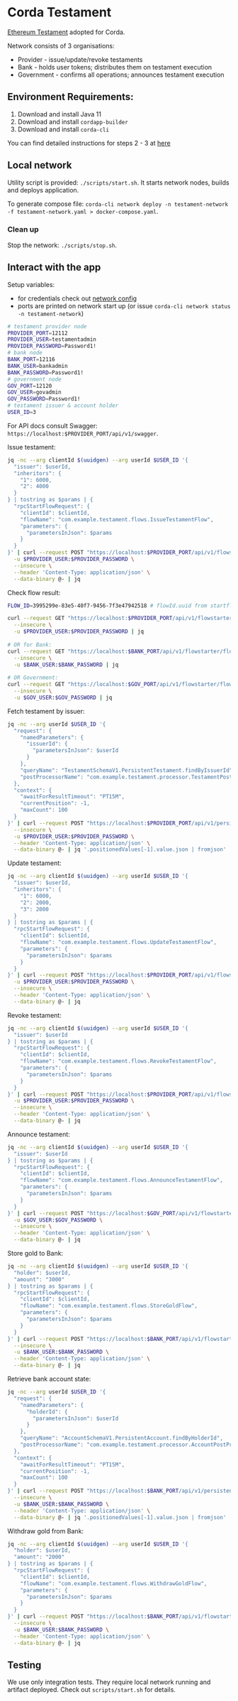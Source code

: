 # Corda Testament

[Ethereum Testament](../ethereum) adopted for Corda.

[//]: # (TODO: include diagram)

Network consists of 3 organisations:

* Provider - issue/update/revoke testaments
* Bank - holds user tokens; distributes them on testament execution
* Government - confirms all operations; announces testament execution

## Environment Requirements:

1. Download and install Java 11
2. Download and install `cordapp-builder`
3. Download and install `corda-cli`

You can find detailed instructions for steps 2 - 3
at [here](https://docs.r3.com/en/platform/corda/5.0-dev-preview-1/getting-started/overview.html)

## Local network

Utility script is provided: `./scripts/start.sh`. It starts network nodes, builds and deploys application.

To generate compose
file: `corda-cli network deploy -n testament-network -f testament-network.yaml > docker-compose.yaml`.

### Clean up

Stop the network: `./scripts/stop.sh`.

## Interact with the app

Setup variables:

* for credentials check out [network config](./testament-network.yaml)
* ports are printed on network start up (or issue `corda-cli network status -n testament-network`)

```bash
# testament provider node
PROVIDER_PORT=12112
PROVIDER_USER=testamentadmin
PROVIDER_PASSWORD=Password1!
# bank node
BANK_PORT=12116
BANK_USER=bankadmin
BANK_PASSWORD=Password1!
# government node
GOV_PORT=12120
GOV_USER=govadmin
GOV_PASSWORD=Password1!
# testament issuer & account holder
USER_ID=3
```

For API docs consult Swagger: `https://localhost:$PROVIDER_PORT/api/v1/swagger`.

Issue testament:

```bash
jq -nc --arg clientId $(uuidgen) --arg userId $USER_ID '{
  "issuer": $userId,
  "inheritors": {
    "1": 6000,
    "2": 4000
  }
} | tostring as $params | {
  "rpcStartFlowRequest": {
    "clientId": $clientId,
    "flowName": "com.example.testament.flows.IssueTestamentFlow",
    "parameters": {
      "parametersInJson": $params
    }
  }
}' | curl --request POST "https://localhost:$PROVIDER_PORT/api/v1/flowstarter/startflow" \
  -u $PROVIDER_USER:$PROVIDER_PASSWORD \
  --insecure \
  --header 'Content-Type: application/json' \
  --data-binary @- | jq
```

Check flow result:

```bash
FLOW_ID=3995299e-83e5-40f7-9456-7f3e47942518 # flowId.uuid from startflow response

curl --request GET "https://localhost:$PROVIDER_PORT/api/v1/flowstarter/flowoutcome/$FLOW_ID" \
  --insecure \
  -u $PROVIDER_USER:$PROVIDER_PASSWORD | jq
  
# OR for Bank:
curl --request GET "https://localhost:$BANK_PORT/api/v1/flowstarter/flowoutcome/$FLOW_ID" \
  --insecure \
  -u $BANK_USER:$BANK_PASSWORD | jq
  
# OR Government:
curl --request GET "https://localhost:$GOV_PORT/api/v1/flowstarter/flowoutcome/$FLOW_ID" \
  --insecure \
  -u $GOV_USER:$GOV_PASSWORD | jq
```

Fetch testament by issuer:

```bash
jq -nc --arg userId $USER_ID '{
  "request": {
    "namedParameters": {
      "issuerId": {
        "parametersInJson": $userId
      }
    },
    "queryName": "TestamentSchemaV1.PersistentTestament.findByIssuerId",
    "postProcessorName": "com.example.testament.processor.TestamentPostProcessor"
  },
  "context": {
    "awaitForResultTimeout": "PT15M",
    "currentPosition": -1,
    "maxCount": 100
  }
}' | curl --request POST "https://localhost:$PROVIDER_PORT/api/v1/persistence/query" \
  --insecure \
  -u $PROVIDER_USER:$PROVIDER_PASSWORD \
  --header 'Content-Type: application/json' \
  --data-binary @- | jq '.positionedValues[-1].value.json | fromjson'
```

Update testament:

```bash
jq -nc --arg clientId $(uuidgen) --arg userId $USER_ID '{
  "issuer": $userId,
  "inheritors": {
    "1": 6000,
    "2": 2000,
    "3": 2000
  }
} | tostring as $params | {
  "rpcStartFlowRequest": {
    "clientId": $clientId,
    "flowName": "com.example.testament.flows.UpdateTestamentFlow",
    "parameters": {
      "parametersInJson": $params
    }
  }
}' | curl --request POST "https://localhost:$PROVIDER_PORT/api/v1/flowstarter/startflow" \
  -u $PROVIDER_USER:$PROVIDER_PASSWORD \
  --insecure \
  --header 'Content-Type: application/json' \
  --data-binary @- | jq
```

Revoke testament:

```bash
jq -nc --arg clientId $(uuidgen) --arg userId $USER_ID '{
  "issuer": $userId
} | tostring as $params | {
  "rpcStartFlowRequest": {
    "clientId": $clientId,
    "flowName": "com.example.testament.flows.RevokeTestamentFlow",
    "parameters": {
      "parametersInJson": $params
    }
  }
}' | curl --request POST "https://localhost:$PROVIDER_PORT/api/v1/flowstarter/startflow" \
  -u $PROVIDER_USER:$PROVIDER_PASSWORD \
  --insecure \
  --header 'Content-Type: application/json' \
  --data-binary @- | jq
```

Announce testament:

```bash
jq -nc --arg clientId $(uuidgen) --arg userId $USER_ID '{
  "issuer": $userId
} | tostring as $params | {
  "rpcStartFlowRequest": {
    "clientId": $clientId,
    "flowName": "com.example.testament.flows.AnnounceTestamentFlow",
    "parameters": {
      "parametersInJson": $params
    }
  }
}' | curl --request POST "https://localhost:$GOV_PORT/api/v1/flowstarter/startflow" \
  -u $GOV_USER:$GOV_PASSWORD \
  --insecure \
  --header 'Content-Type: application/json' \
  --data-binary @- | jq
```

Store gold to Bank:

```bash
jq -nc --arg clientId $(uuidgen) --arg userId $USER_ID '{
  "holder": $userId,
  "amount": "3000"
} | tostring as $params | {
  "rpcStartFlowRequest": {
    "clientId": $clientId,
    "flowName": "com.example.testament.flows.StoreGoldFlow",
    "parameters": {
      "parametersInJson": $params
    }
  }
}' | curl --request POST "https://localhost:$BANK_PORT/api/v1/flowstarter/startflow" \
  --insecure \
  -u $BANK_USER:$BANK_PASSWORD \
  --header 'Content-Type: application/json' \
  --data-binary @- | jq
```

Retrieve bank account state:

```bash
jq -nc --arg userId $USER_ID '{
  "request": {
    "namedParameters": {
      "holderId": {
        "parametersInJson": $userId
      }
    },
    "queryName": "AccountSchemaV1.PersistentAccount.findByHolderId",
    "postProcessorName": "com.example.testament.processor.AccountPostProcessor"
  },
  "context": {
    "awaitForResultTimeout": "PT15M",
    "currentPosition": -1,
    "maxCount": 100
  }
}' | curl --request POST "https://localhost:$BANK_PORT/api/v1/persistence/query" \
  --insecure \
  -u $BANK_USER:$BANK_PASSWORD \
  --header 'Content-Type: application/json' \
  --data-binary @- | jq '.positionedValues[-1].value.json | fromjson'
```

Withdraw gold from Bank:

```bash
jq -nc --arg clientId $(uuidgen) --arg userId $USER_ID '{
  "holder": $userId,
  "amount": "2000"
} | tostring as $params | {
  "rpcStartFlowRequest": {
    "clientId": $clientId,
    "flowName": "com.example.testament.flows.WithdrawGoldFlow",
    "parameters": {
      "parametersInJson": $params
    }
  }
}' | curl --request POST "https://localhost:$BANK_PORT/api/v1/flowstarter/startflow" \
  --insecure \
  -u $BANK_USER:$BANK_PASSWORD \
  --header 'Content-Type: application/json' \
  --data-binary @- | jq
```

## Testing

We use only integration tests. They require local network running and artifact deployed.
Check out `scripts/start.sh` for details.
